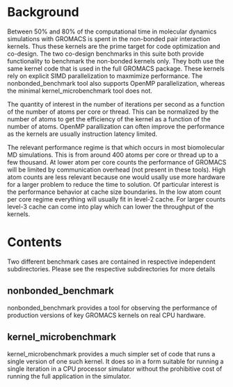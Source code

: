 # Background

Between 50% and 80% of the computational time in molecular dynamics
simulations with GROMACS is spent in the non-bonded pair interaction
kernels. Thus these kernels are the prime target for code optimization
and co-design. The two co-design benchmarks in this suite both provide
functionality to benchmark the non-bonded kernels only. They both use
the same kernel code that is used in the full GROMACS package. These
kernels rely on explicit SIMD parallelization to maxmimize performance.
The nonbonded_benchmark tool also supports OpenMP parallelization,
whereas the minimal kernel_microbenchmark tool does not.

The quantity of interest in the number of iterations per second as a
function of the number of atoms per core or thread. This can be
normalized by the number of atoms to get the efficiency of the kernel
as a function of the number of atoms. OpenMP parallization can often
improve the performance as the kernels are usually instruction latency
limited.

The relevant performance regime is that which occurs in most
biomolecular MD simulations. This is from around 400 atoms per core
or thread up to a few thousand. At lower atom per core counts
the performance of GROMACS will be limited by communication overhead
(not present in these tools). High atom counts are less relevant
because one would usally use more hardware for a larger problem to
reduce the time to solution. Of particular interest is the performance
behavior at cache size boundaries. In the low atom count per core
regime everything will usually fit in level-2 cache. For larger counts
level-3 cache can come into play which can lower the throughput
of the kernels.

# Contents

Two different benchmark cases are contained in respective independent
subdirectories. Please see the respective subdirectories for more
details

## nonbonded_benchmark

nonbonded_benchmark provides a tool for observing the performance of
production versions of key GROMACS kernels on real CPU hardware.

## kernel_microbenchmark

kernel_microbenchmark provides a much simpler set of code that runs a
single version of one such kernel. It does so in a form suitable for
running a single iteration in a CPU processor simulator without the
prohibitive cost of running the full application in the simulator.
